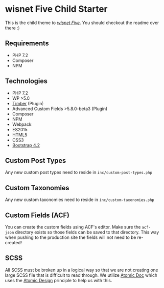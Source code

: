 # wisnet Five Child Starter
This is the child theme to *[wisnet Five](https://github.com/wisnet/five)*. You should checkout the readme over there :)

## Requirements
* PHP 7.2
* Composer
* NPM

## Technologies
* PHP 7.2
* WP >5.0
* [Timber](https://www.upstatement.com/timber/) (Plugin)
* Advanced Custom Fields >5.8.0-beta3 (Plugin)
* Composer
* NPM
* Webpack
* ES2015
* HTML5
* CSS3
* [Bootstrap 4.2](https://getbootstrap.com/docs/4.2/getting-started/introduction/)


## Custom Post Types
Any new custom post types need to reside in `inc/custom-post-types.php`

## Custom Taxonomies
Any new custom taxonomies need to reside in `inc/custom-taxonomies.php`

## Custom Fields (ACF)
You can create the custom fields using ACF's editor. Make sure the `acf-json` directory exists so those fields can be saved to that directory. This way when pushing to the production site the fields will not need to be re-created!

## SCSS
All SCSS must be broken up in a logical way so that we are not creating one large SCSS file that is difficult to read through. We utilize [Atomic Doc](http://atomicdocs.io/) which uses the [Atomic Design](https://bradfrost.com/blog/post/atomic-web-design/) principle to help us with this.
